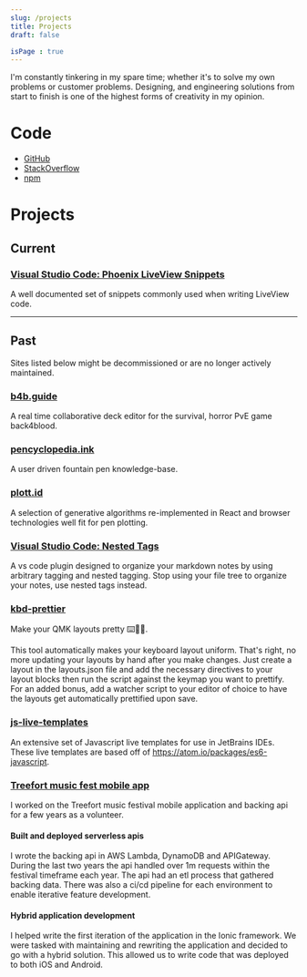 ```yaml
---
slug: /projects
title: Projects
draft: false

isPage : true
---
```


I'm constantly tinkering in my spare time; whether it's to solve my own problems or customer problems. Designing, and engineering solutions from start to finish is one of the highest forms of creativity in my opinion.

# Code

- [GitHub](https://github.com/blakedietz)
- [StackOverflow](https://stackoverflow.com/users/1148547/arete)
- [npm](https://www.npmjs.com/~blakedietz)

# Projects

## Current

### [Visual Studio Code: Phoenix LiveView Snippets](https://marketplace.visualstudio.com/items?itemName=phoenix-liveview-snippets.phoenix-liveview-snippets)

A well documented set of snippets commonly used when writing LiveView code.

---

## Past

Sites listed below might be decommissioned or are no longer actively maintained.

### [b4b.guide](https://b4b.guide)

A real time collaborative deck editor for the survival, horror PvE game back4blood.

### [pencyclopedia.ink](https://pencyclopedia.ink)

A user driven fountain pen knowledge-base.

### [plott.id](https://plott.id)

A selection of generative algorithms re-implemented in React and browser technologies well fit for pen plotting.

### [Visual Studio Code: Nested Tags](https://marketplace.visualstudio.com/items?itemName=vscode-nested-tags.vscode-nested-tags)

A vs code plugin designed to organize your markdown notes by using arbitrary tagging and nested tagging. Stop using your file tree to organize your notes, use nested tags instead.

### [kbd-prettier](https://www.npmjs.com/package/kbd-prettier)

Make your QMK layouts pretty ⌨️💅✨.

This tool automatically makes your keyboard layout uniform. That's right, no more updating your layouts by hand after you make changes. Just create a layout in the layouts.json file and add the necessary directives to your layout blocks then run the script against the keymap you want to prettify. For an added bonus, add a watcher script to your editor of choice to have the layouts get automatically prettified upon save.

### [js-live-templates](https://github.com/blakedietz/js-live-template)

An extensive set of Javascript live templates for use in JetBrains IDEs. These live templates are based off of https://atom.io/packages/es6-javascript.

### [Treefort music fest mobile app](https://www.treefortmusicfest.com/app/)

I worked on the Treefort music festival mobile application and backing api for a few years as a volunteer.

#### Built and deployed serverless apis

I wrote the backing api in AWS Lambda, DynamoDB and APIGateway. During the last two years the api handled over 1m requests within the festival timeframe each year. The api had an etl process that gathered backing data. There was also a ci/cd pipeline for each environment to enable iterative feature development.

#### Hybrid application development

I helped write the first iteration of the application in the Ionic framework. We were tasked with maintaining and rewriting the application and decided to go with a hybrid solution. This allowed us to write code that was deployed to both iOS and Android.

